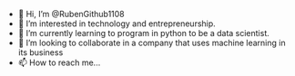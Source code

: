 - 👋 Hi, I’m @RubenGithub1108
- 👀 I’m interested in technology and entrepreneurship.
- 🌱 I’m currently learning to program in python to be a data scientist.
- 💞️ I’m looking to collaborate in a company that uses machine learning in its business
- 📫 How to reach me...

<!---
RubenGithub1108/RubenGithub1108 is a ✨ special ✨ repository because its `README.md` (this file) appears on your GitHub profile.
You can click the Preview link to take a look at your changes.
--->
